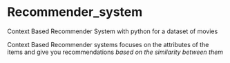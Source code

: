 # Recommender_system
Context Based Recommender System with python  for a dataset of movies

Context Based Recommender systems focuses on the attributes of the items and give you recommendations *based on the similarity
between them*
